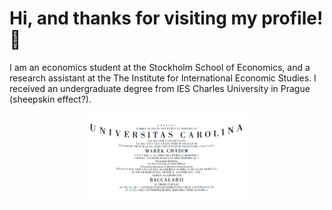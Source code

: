 # Hi, and thanks for visiting my profile! 👋
I am an economics student at the Stockholm School of Economics, and a research assistant at the The Institute for International Economic Studies. I received an undergraduate degree from IES Charles University in Prague (sheepskin effect?).
<p align="center">
<img src="Bc.jpg" alt="Charles University" height="50%" width="50%">
</p>


 

 






